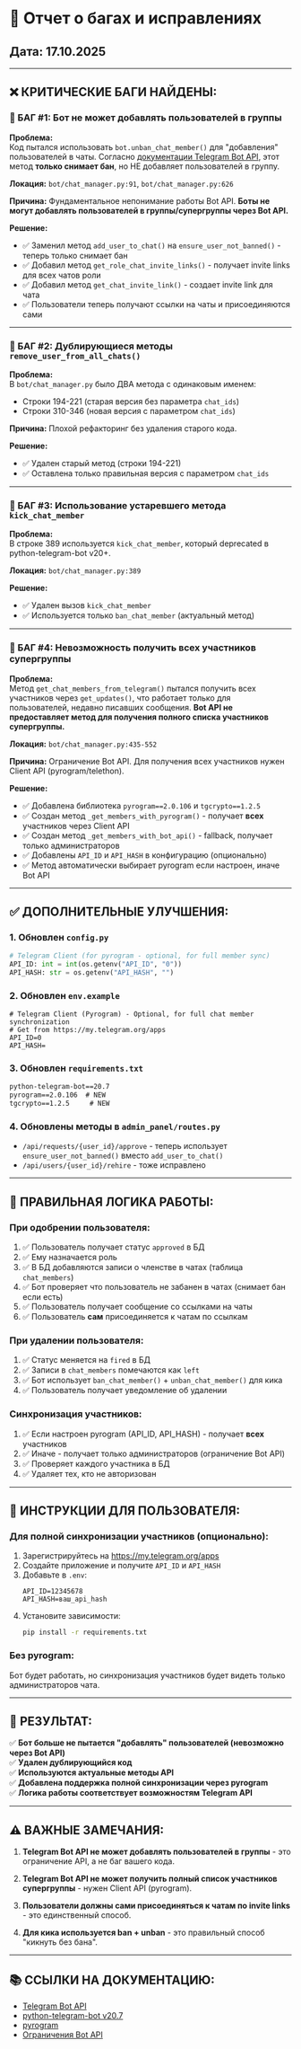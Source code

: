 # 🐛 Отчет о багах и исправлениях

## Дата: 17.10.2025

---

## ❌ КРИТИЧЕСКИЕ БАГИ НАЙДЕНЫ:

### 🔴 БАГ #1: Бот не может добавлять пользователей в группы
**Проблема:**  
Код пытался использовать `bot.unban_chat_member()` для "добавления" пользователей в чаты. Согласно [документации Telegram Bot API](https://core.telegram.org/bots/api#unbanchatmember), этот метод **только снимает бан**, но НЕ добавляет пользователей в группу.

**Локация:** `bot/chat_manager.py:91`, `bot/chat_manager.py:626`

**Причина:** Фундаментальное непонимание работы Bot API. **Боты не могут добавлять пользователей в группы/супергруппы через Bot API.**

**Решение:**
- ✅ Заменил метод `add_user_to_chat()` на `ensure_user_not_banned()` - теперь только снимает бан
- ✅ Добавил метод `get_role_chat_invite_links()` - получает invite links для всех чатов роли
- ✅ Добавил метод `get_chat_invite_link()` - создает invite link для чата
- ✅ Пользователи теперь получают ссылки на чаты и присоединяются сами

---

### 🔴 БАГ #2: Дублирующиеся методы `remove_user_from_all_chats()`
**Проблема:**  
В `bot/chat_manager.py` было ДВА метода с одинаковым именем:
- Строки 194-221 (старая версия без параметра `chat_ids`)
- Строки 310-346 (новая версия с параметром `chat_ids`)

**Причина:** Плохой рефакторинг без удаления старого кода.

**Решение:**
- ✅ Удален старый метод (строки 194-221)
- ✅ Оставлена только правильная версия с параметром `chat_ids`

---

### 🔴 БАГ #3: Использование устаревшего метода `kick_chat_member`
**Проблема:**  
В строке 389 используется `kick_chat_member`, который deprecated в python-telegram-bot v20+.

**Локация:** `bot/chat_manager.py:389`

**Решение:**
- ✅ Удален вызов `kick_chat_member`
- ✅ Используется только `ban_chat_member` (актуальный метод)

---

### 🔴 БАГ #4: Невозможность получить всех участников супергруппы
**Проблема:**  
Метод `get_chat_members_from_telegram()` пытался получить всех участников через `get_updates()`, что работает только для пользователей, недавно писавших сообщения. **Bot API не предоставляет метод для получения полного списка участников супергруппы.**

**Локация:** `bot/chat_manager.py:435-552`

**Причина:** Ограничение Bot API. Для получения всех участников нужен Client API (pyrogram/telethon).

**Решение:**
- ✅ Добавлена библиотека `pyrogram==2.0.106` и `tgcrypto==1.2.5`
- ✅ Создан метод `_get_members_with_pyrogram()` - получает **всех** участников через Client API
- ✅ Создан метод `_get_members_with_bot_api()` - fallback, получает только администраторов
- ✅ Добавлены `API_ID` и `API_HASH` в конфигурацию (опционально)
- ✅ Метод автоматически выбирает pyrogram если настроен, иначе Bot API

---

## ✅ ДОПОЛНИТЕЛЬНЫЕ УЛУЧШЕНИЯ:

### 1. Обновлен `config.py`
```python
# Telegram Client (for pyrogram - optional, for full member sync)
API_ID: int = int(os.getenv("API_ID", "0"))
API_HASH: str = os.getenv("API_HASH", "")
```

### 2. Обновлен `env.example`
```env
# Telegram Client (Pyrogram) - Optional, for full chat member synchronization
# Get from https://my.telegram.org/apps
API_ID=0
API_HASH=
```

### 3. Обновлен `requirements.txt`
```txt
python-telegram-bot==20.7
pyrogram==2.0.106  # NEW
tgcrypto==1.2.5     # NEW
```

### 4. Обновлены методы в `admin_panel/routes.py`
- `/api/requests/{user_id}/approve` - теперь использует `ensure_user_not_banned()` вместо `add_user_to_chat()`
- `/api/users/{user_id}/rehire` - тоже исправлено

---

## 🔧 ПРАВИЛЬНАЯ ЛОГИКА РАБОТЫ:

### При одобрении пользователя:
1. ✅ Пользователь получает статус `approved` в БД
2. ✅ Ему назначается роль
3. ✅ В БД добавляются записи о членстве в чатах (таблица `chat_members`)
4. ✅ Бот проверяет что пользователь не забанен в чатах (снимает бан если есть)
5. ✅ Пользователь получает сообщение со ссылками на чаты
6. ✅ Пользователь **сам** присоединяется к чатам по ссылкам

### При удалении пользователя:
1. ✅ Статус меняется на `fired` в БД
2. ✅ Записи в `chat_members` помечаются как `left`
3. ✅ Бот использует `ban_chat_member()` + `unban_chat_member()` для кика
4. ✅ Пользователь получает уведомление об удалении

### Синхронизация участников:
1. ✅ Если настроен pyrogram (API_ID, API_HASH) - получает **всех** участников
2. ✅ Иначе - получает только администраторов (ограничение Bot API)
3. ✅ Проверяет каждого участника в БД
4. ✅ Удаляет тех, кто не авторизован

---

## 📝 ИНСТРУКЦИИ ДЛЯ ПОЛЬЗОВАТЕЛЯ:

### Для полной синхронизации участников (опционально):

1. Зарегистрируйтесь на https://my.telegram.org/apps
2. Создайте приложение и получите `API_ID` и `API_HASH`
3. Добавьте в `.env`:
   ```env
   API_ID=12345678
   API_HASH=ваш_api_hash
   ```
4. Установите зависимости:
   ```bash
   pip install -r requirements.txt
   ```

### Без pyrogram:
Бот будет работать, но синхронизация участников будет видеть только администраторов чата.

---

## 🎯 РЕЗУЛЬТАТ:

✅ **Бот больше не пытается "добавлять" пользователей (невозможно через Bot API)**  
✅ **Удален дублирующийся код**  
✅ **Используются актуальные методы API**  
✅ **Добавлена поддержка полной синхронизации через pyrogram**  
✅ **Логика работы соответствует возможностям Telegram API**

---

## ⚠️ ВАЖНЫЕ ЗАМЕЧАНИЯ:

1. **Telegram Bot API не может добавлять пользователей в группы** - это ограничение API, а не баг вашего кода.

2. **Telegram Bot API не может получить полный список участников супергруппы** - нужен Client API (pyrogram).

3. **Пользователи должны сами присоединяться к чатам по invite links** - это единственный способ.

4. **Для кика используется ban + unban** - это правильный способ "кикнуть без бана".

---

## 📚 ССЫЛКИ НА ДОКУМЕНТАЦИЮ:

- [Telegram Bot API](https://core.telegram.org/bots/api)
- [python-telegram-bot v20.7](https://docs.python-telegram-bot.org/)
- [pyrogram](https://docs.pyrogram.org/)
- [Ограничения Bot API](https://core.telegram.org/bots/api#making-requests)

